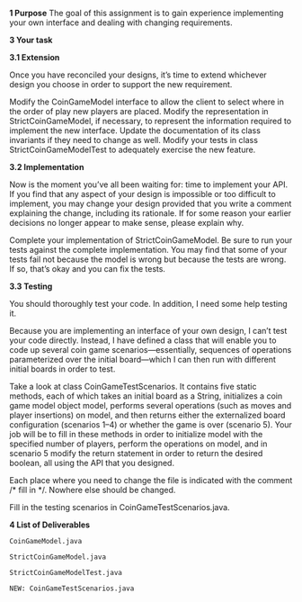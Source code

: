 <b>1 Purpose</b>
The goal of this assignment is to gain experience implementing your own interface and dealing with changing requirements.

<b>3 Your task</b>

<b>3.1 Extension</b>

Once you have reconciled your designs, it’s time to extend whichever design you choose in order to support the new requirement.

Modify the CoinGameModel interface to allow the client to select where in the order of play new players are placed.
Modify the representation in StrictCoinGameModel, if necessary, to represent the information required to implement the new interface. Update the documentation of its class invariants if they need to change as well.
Modify your tests in class StrictCoinGameModelTest to adequately exercise the new feature.

<b>3.2 Implementation</b>

Now is the moment you’ve all been waiting for: time to implement your API. If you find that any aspect of your design is impossible or too difficult to implement, you may change your design provided that you write a comment explaining the change, including its rationale. If for some reason your earlier decisions no longer appear to make sense, please explain why.

Complete your implementation of StrictCoinGameModel.
Be sure to run your tests against the complete implementation. You may find that some of your tests fail not because the model is wrong but because the tests are wrong. If so, that’s okay and you can fix the tests.

<b>3.3 Testing</b>

You should thoroughly test your code. In addition, I need some help testing it.

Because you are implementing an interface of your own design, I can’t test your code directly. Instead, I have defined a class that will enable you to code up several coin game scenarios—essentially, sequences of operations parameterized over the initial board—which I can then run with different initial boards in order to test.

Take a look at class CoinGameTestScenarios. It contains five static methods, each of which takes an initial board as a String, initializes a coin game model object model, performs several operations (such as moves and player insertions) on model, and then returns either the externalized board configuration (scenarios 1–4) or whether the game is over (scenario 5). Your job will be to fill in these methods in order to initialize model with the specified number of players, perform the operations on model, and in scenario 5 modify the return statement in order to return the desired boolean, all using the API that you designed.

Each place where you need to change the file is indicated with the comment /* fill in */. Nowhere else should be changed.

Fill in the testing scenarios in CoinGameTestScenarios.java.

<b>4 List of Deliverables</b>

    CoinGameModel.java

    StrictCoinGameModel.java

    StrictCoinGameModelTest.java

    NEW: CoinGameTestScenarios.java
